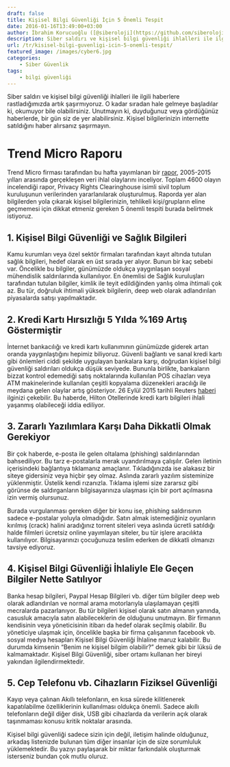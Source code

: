 ```yaml
---
draft: false
title: Kişisel Bilgi Güvenliği İçin 5 Önemli Tespit
date: 2016-01-16T13:49:00+03:00
author: İbrahim Korucuoğlu ([@siberoloji](https://github.com/siberoloji))
description: Siber saldırı ve kişisel bilgi güvenliği ihlalleri ile ilgili haberlere rastladığımızda artık şaşırmıyoruz. O kadar sıradan hale gelmeye başladılar ki, okumuyor bile olabilirsiniz. Unutmayın ki, duyduğunuz veya gördüğünüz haberlerde, bir gün siz de yer alabilirsiniz. Kişisel bilgilerinizin internette satıldığını haber alırsanız şaşırmayın.
url: /tr/kisisel-bilgi-guvenligi-icin-5-onemli-tespit/
featured_image: /images/cyber6.jpg
categories:
    - Siber Güvenlik
tags:
    - bilgi güvenliği
---
```

Siber saldırı ve kişisel bilgi güvenliği ihlalleri ile ilgili haberlere rastladığımızda artık şaşırmıyoruz. O kadar sıradan hale gelmeye başladılar ki, okumuyor bile olabilirsiniz. Unutmayın ki, duyduğunuz veya gördüğünüz haberlerde, bir gün siz de yer alabilirsiniz. Kişisel bilgilerinizin internette satıldığını haber alırsanız şaşırmayın.

# Trend Micro Raporu

Trend Micro firması tarafından bu hafta yayımlanan bir <a href="http://www.trendmicro.com/cloud-content/us/pdfs/security-intelligence/white-papers/wp-follow-the-data.pdf" target="_blank" rel="noreferrer noopener">rapor</a>, 2005-2015 yılları arasında gerçekleşen veri ihlal olaylarını inceliyor. Toplam 4600 olayın incelendiği rapor, Privacy Rights Clearinghouse isimli sivil toplum kuruluşunun verilerinden yararlanılarak oluşturulmuş. Raporda yer alan bilgilerden yola çıkarak kişisel bilgilerinizin, tehlikeli kişi/grupların eline geçmemesi için dikkat etmeniz gereken 5 önemli tespiti burada belirtmek istiyoruz.

## 1. Kişisel Bilgi Güvenliği ve Sağlık Bilgileri

Kamu kurumları veya özel sektör firmaları tarafından kayıt altında tutulan sağlık bilgileri, hedef olarak en üst sırada yer alıyor. Bunun bir kaç sebebi var. Öncelikle bu bilgiler, günümüzde oldukça yaygınlaşan sosyal mühendislik saldırılarında kullanılıyor. En önemlisi de Sağlık kuruluşları tarafından tutulan bilgiler, kimlik ile teyit edildiğinden yanlış olma ihtimali çok az. Bu tür, doğruluk ihtimali yüksek bilgilerin, deep web olarak adlandırılan piyasalarda satışı yapılmaktadır.

## 2. Kredi Kartı Hırsızlığı 5 Yılda %169 Artış Göstermiştir

İnternet bankacılığı ve kredi kartı kullanımının günümüzde giderek artan oranda yaygınlaştığını hepimiz biliyoruz. Güvenli bağlantı ve sanal kredi kartı gibi önlemleri ciddi şekilde uygulayan bankalara karşı, doğrudan kişisel bilgi güvenliği saldırıları oldukça düşük seviyede. Bununla birlikte, bankaların bizzat kontrol edemediği satış noktalarında kullanılan POS cihazları veya ATM makinelerinde kullanılan çeşitli kopyalama düzenekleri aracılığı ile meydana gelen olaylar artış gösteriyor. 26 Eylül 2015 tarihli Reuters <a href="http://reut.rs/1PG4wfi" target="_blank" rel="noreferrer noopener">haberi</a> ilginizi çekebilir. Bu haberde, Hilton Otellerinde kredi kartı bilgileri ihlali yaşanmış olabileceği iddia ediliyor.

## 3. Zararlı Yazılımlara Karşı Daha Dikkatli Olmak Gerekiyor

Bir çok haberde, e-posta ile gelen oltalama (phishing) saldırılarından bahsediliyor. Bu tarz e-postalarla merak uyandırılmaya çalışılır. Gelen iletinin içerisindeki bağlantıya tıklamanız amaçlanır. Tıkladığınızda ise alakasız bir siteye gidersiniz veya hiçbir şey olmaz. Aslında zararlı yazılım sisteminize yüklenmiştir. Üstelik kendi rızanızla. Tıklama işlemi size zararsız gibi görünse de saldırganların bilgisayarınıza ulaşması için bir port açılmasına izin vermiş olursunuz.

Burada vurgulanması gereken diğer bir konu ise, phishing saldırısının sadece e-postalar yoluyla olmadığıdır. Satın almak istemediğiniz oyunların kırılmış (crack) halini aradığınız torrent siteleri veya aslında ücretli satıldığı halde filmleri ücretsiz online yayımlayan siteler, bu tür işlere aracılıkta kullanılıyor. Bilgisayarınızı çocuğunuza teslim ederken de dikkatli olmanızı tavsiye ediyoruz.

## 4. Kişisel Bilgi Güvenliği İhlaliyle Ele Geçen Bilgiler Nette Satılıyor

Banka hesap bilgileri, Paypal Hesap Bilgileri vb. diğer tüm bilgiler deep web olarak adlandırılan ve normal arama motorlarıyla ulaşılamayan çeşitli mecralarda pazarlanıyor. Bu tür bilgileri kişisel olarak satın almanın yanında, casusluk amacıyla satın alabileceklerin de olduğunu unutmayın. Bir firmanın kendisinin veya yöneticisinin itibarı da hedef olarak seçilmiş olabilir. Bu yöneticiye ulaşmak için, öncelikle başka bir firma çalışanının facebook vb. sosyal medya hesapları Kişisel Bilgi Güvenliği İhlaline maruz kalabilir. Bu durumda kimsenin “Benim ne kişisel bilgim olabilir?” demek gibi bir lüksü de kalmamaktadır. Kişisel Bilgi Güvenliği, siber ortamı kullanan her bireyi yakından ilgilendirmektedir.

## 5. Cep Telefonu vb. Cihazların Fiziksel Güvenliği

Kayıp veya çalınan Akıllı telefonların, en kısa sürede kilitlenerek kapatılabilme özelliklerinin kullanılması oldukça önemli. Sadece akıllı telefonların değil diğer disk, USB gibi cihazlarda da verilerin açık olarak taşınmaması konusu kritik noktalar arasında.

Kişisel bilgi güvenliği sadece sizin için değil, iletişim halinde olduğunuz, arkadaş listenizde bulunan tüm diğer insanlar için de size sorumluluk yüklemektedir. Bu yazıyı paylaşarak bir miktar farkındalık oluşturmak isterseniz bundan çok mutlu oluruz.
